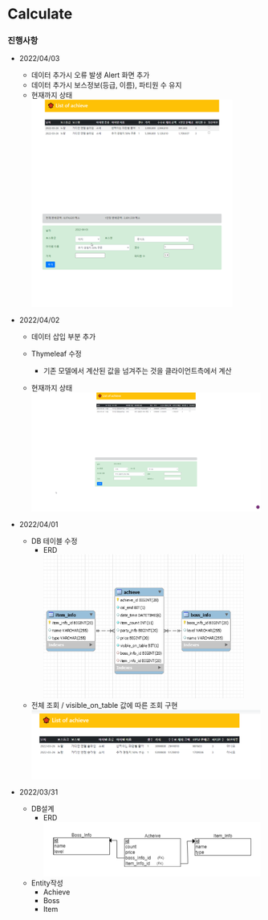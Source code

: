 # Calculate 
### 진행사항    

* 2022/04/03
    - 데이터 추가시 오류 발생 Alert 화면 추가
    - 데이터 추가시 보스정보(등급, 이름), 파티원 수 유지
    - 현재까지 상태   
        <img src="Image/220403_View.gif" width="400px" title="220403_View" alt="220403_View" >

* 2022/04/02
    - 데이터 삽입 부분 추가
    
    - Thymeleaf 수정
        + 기존 모델에서 계산된 값을 넘겨주는 것을 클라이언트측에서 계산
    - 현재까지 상태   
        <img src="Image/220402_View.gif" width="500px" title="220402_View" alt="220402_View" >
* 2022/04/01
    - DB 테이블 수정
        + ERD</br>
        <img src="Image/220401_ERD.PNG" width="400px"  title="220401_ERD" alt="220401_ERD"></img>
    -  전체 조회 / visible_on_table 값에 따른 조회 구현</br>
        <img src="Image/220401_View1.png" width="500px"  title="220401_View" alt="220401_View1"></img>

* 2022/03/31 

    - DB설계
        + ERD</br>
        <img src="Image/220331_ERD.png" width="500px"  title="220331_ERD" alt="220331_ERD"></img>
    - Entity작성
        + Achieve
        + Boss
        + Item


